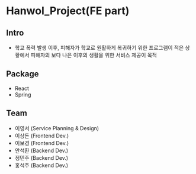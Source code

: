 # Hanwol_Project(FE part)


## Intro
* 학교 폭력 발생 이후, 피해자가 학교로 원활하게 복귀하기 위한 프로그램이 적은 상황에서 피해자의 보다 나은 이후의 생활을 위한 서비스 제공이 목적

## Package
* React
* Spring

## Team
* 이영서 (Service Planning & Design)
* 이상돈 (Frontend Dev.)
* 이보경 (Frontend Dev.)
* 안석환 (Backend Dev.)
* 정민주 (Backend Dev.)
* 홍석주 (Backend Dev.)
